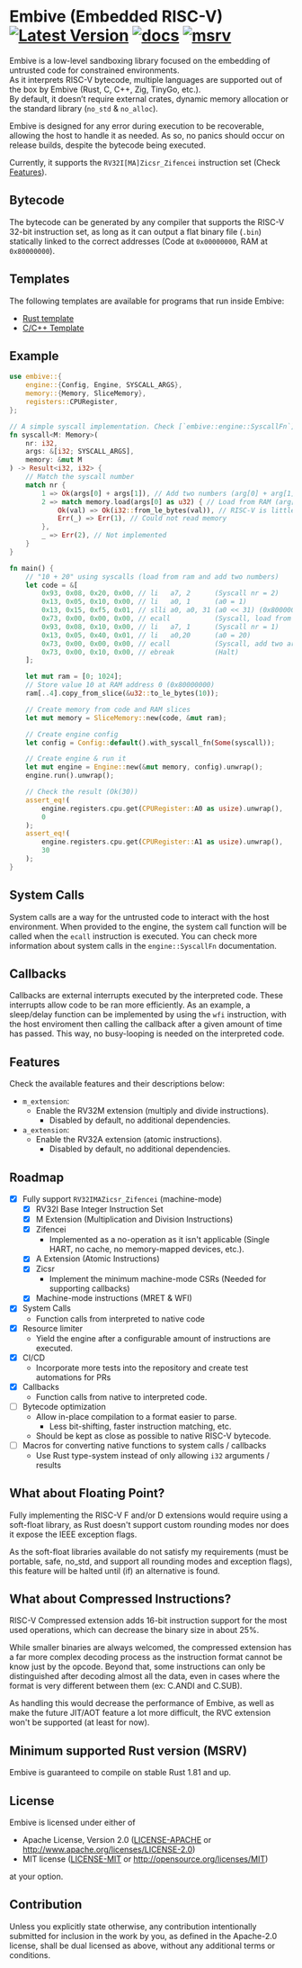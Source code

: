 # Embive (Embedded RISC-V) [![Latest Version]][crates.io] [![docs]][docs.rs] [![msrv]][Rust 1.81]

[Latest Version]: https://img.shields.io/crates/v/embive.svg
[crates.io]: https://crates.io/crates/embive
[docs]: https://docs.rs/embive/badge.svg
[docs.rs]: https://docs.rs/embive
[msrv]: https://img.shields.io/crates/msrv/embive.svg?label=msrv&color=lightgray
[Rust 1.81]: https://blog.rust-lang.org/2024/09/05/Rust-1.81.0.html

Embive is a low-level sandboxing library focused on the embedding of untrusted code for constrained environments.  
As it interprets RISC-V bytecode, multiple languages are supported out of the box by Embive (Rust, C, C++, Zig, TinyGo, etc.).  
By default, it doesn’t require external crates, dynamic memory allocation or the standard library (`no_std` & `no_alloc`).

Embive is designed for any error during execution to be recoverable, allowing the host to handle it as needed.
As so, no panics should occur on release builds, despite the bytecode being executed.

Currently, it supports the `RV32I[MA]Zicsr_Zifencei` instruction set (Check [Features](#features)).

## Bytecode
The bytecode can be generated by any compiler that supports the RISC-V 32-bit instruction set, as long as it can output a flat
binary file (`.bin`) statically linked to the correct addresses (Code at `0x00000000`, RAM at `0x80000000`).

## Templates
The following templates are available for programs that run inside Embive:
- [Rust template](https://github.com/embive/embive-rust-template)
- [C/C++ Template](https://github.com/embive/embive-c-template)

## Example
```rust
use embive::{
    engine::{Config, Engine, SYSCALL_ARGS},
    memory::{Memory, SliceMemory},
    registers::CPURegister,
};

// A simple syscall implementation. Check [`embive::engine::SyscallFn`].
fn syscall<M: Memory>(
    nr: i32,
    args: &[i32; SYSCALL_ARGS],
    memory: &mut M
) -> Result<i32, i32> {
    // Match the syscall number
    match nr {
        1 => Ok(args[0] + args[1]), // Add two numbers (arg[0] + arg[1])
        2 => match memory.load(args[0] as u32) { // Load from RAM (arg[0])
            Ok(val) => Ok(i32::from_le_bytes(val)), // RISC-V is little endian
            Err(_) => Err(1), // Could not read memory
        },
        _ => Err(2), // Not implemented
    }
}

fn main() {
    // "10 + 20" using syscalls (load from ram and add two numbers)
    let code = &[
        0x93, 0x08, 0x20, 0x00, // li   a7, 2      (Syscall nr = 2)
        0x13, 0x05, 0x10, 0x00, // li   a0, 1      (a0 = 1)
        0x13, 0x15, 0xf5, 0x01, // slli a0, a0, 31 (a0 << 31) (0x80000000)
        0x73, 0x00, 0x00, 0x00, // ecall           (Syscall, load from arg0)
        0x93, 0x08, 0x10, 0x00, // li   a7, 1      (Syscall nr = 1)
        0x13, 0x05, 0x40, 0x01, // li   a0,20      (a0 = 20)
        0x73, 0x00, 0x00, 0x00, // ecall           (Syscall, add two args)
        0x73, 0x00, 0x10, 0x00, // ebreak          (Halt)
    ];

    let mut ram = [0; 1024];
    // Store value 10 at RAM address 0 (0x80000000)
    ram[..4].copy_from_slice(&u32::to_le_bytes(10));

    // Create memory from code and RAM slices
    let mut memory = SliceMemory::new(code, &mut ram);

    // Create engine config
    let config = Config::default().with_syscall_fn(Some(syscall));

    // Create engine & run it
    let mut engine = Engine::new(&mut memory, config).unwrap();
    engine.run().unwrap();

    // Check the result (Ok(30))
    assert_eq!(
        engine.registers.cpu.get(CPURegister::A0 as usize).unwrap(),
        0
    );
    assert_eq!(
        engine.registers.cpu.get(CPURegister::A1 as usize).unwrap(),
        30
    );
}
```

## System Calls
System calls are a way for the untrusted code to interact with the host environment.
When provided to the engine, the system call function will be called when the `ecall` instruction is executed.
You can check more information about system calls in the `engine::SyscallFn` documentation.

## Callbacks
Callbacks are external interrupts executed by the interpreted code. These interrupts allow code to be ran more efficiently.
As an example, a sleep/delay function can be implemented by using the `wfi` instruction, with the host enviroment then
calling the callback after a given amount of time has passed. This way, no busy-looping is needed on the interpreted code.

## Features
Check the available features and their descriptions below:

- `m_extension`:
    - Enable the RV32M extension (multiply and divide instructions).
        - Disabled by default, no additional dependencies.
- `a_extension`:
    - Enable the RV32A extension (atomic instructions).
        - Disabled by default, no additional dependencies.

## Roadmap
- [x] Fully support `RV32IMAZicsr_Zifencei` (machine-mode)
    - [x] RV32I Base Integer Instruction Set
    - [x] M Extension (Multiplication and Division Instructions)
    - [x] Zifencei
        - Implemented as a no-operation as it isn't applicable (Single HART, no cache, no memory-mapped devices, etc.).
    - [x] A Extension (Atomic Instructions)
    - [x] Zicsr
        - Implement the minimum machine-mode CSRs (Needed for supporting callbacks)
    - [x] Machine-mode instructions (MRET & WFI)
- [x] System Calls
    - Function calls from interpreted to native code
- [x] Resource limiter
    - Yield the engine after a configurable amount of instructions are executed.
- [x] CI/CD
    - Incorporate more tests into the repository and create test automations for PRs
- [x] Callbacks
    - Function calls from native to interpreted code.
- [ ] Bytecode optimization
    - Allow in-place compilation to a format easier to parse.
        - Less bit-shifting, faster instruction matching, etc.
    - Should be kept as close as possible to native RISC-V bytecode.
- [ ] Macros for converting native functions to system calls / callbacks
    - Use Rust type-system instead of only allowing `i32` arguments / results

## What about Floating Point?
Fully implementing the RISC-V F and/or D extensions would require using a soft-float library, as Rust doesn't 
support custom rounding modes nor does it expose the IEEE exception flags.

As the soft-float libraries available do not satisfy my requirements (must be portable, safe, no_std, and
support all rounding modes and exception flags), this feature will be halted until (if) an alternative is found.

## What about Compressed Instructions?
RISC-V Compressed extension adds 16-bit instruction support for the most used operations, which can decrease the binary size in about 25%.  

While smaller binaries are always welcomed, the compressed extension has a far more complex decoding process as 
the instruction format cannot be know just by the opcode. Beyond that, some instructions can only be distinguished 
after decoding almost all the data, even in cases where the format is very different between them (ex: C.ANDI and C.SUB).

As handling this would decrease the performance of Embive, as well as make the future JIT/AOT feature a lot more 
difficult, the RVC extension won't be supported (at least for now).

## Minimum supported Rust version (MSRV)
Embive is guaranteed to compile on stable Rust 1.81 and up.

## License

Embive is licensed under either of

- Apache License, Version 2.0 ([LICENSE-APACHE](LICENSE-APACHE) or
  <http://www.apache.org/licenses/LICENSE-2.0>)
- MIT license ([LICENSE-MIT](LICENSE-MIT) or <http://opensource.org/licenses/MIT>)

at your option.

## Contribution

Unless you explicitly state otherwise, any contribution intentionally submitted
for inclusion in the work by you, as defined in the Apache-2.0 license, shall be
dual licensed as above, without any additional terms or conditions.